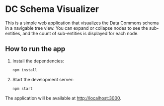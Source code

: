 # DC Schema Visualizer

This is a simple web application that visualizes the Data Commons schema in a navigable tree view. You can expand or collapse nodes to see the sub-entities, and the count of sub-entities is displayed for each node.

## How to run the app

1.  Install the dependencies:

    ```bash
    npm install
    ```

2.  Start the development server:

    ```bash
    npm start
    ```

The application will be available at [http://localhost:3000](http://localhost:3000).